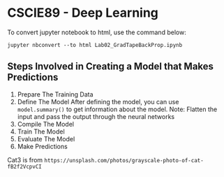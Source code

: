 # CSCIE89 - Deep Learning

To convert jupyter notebook to html, use the command below:
```
jupyter nbconvert --to html Lab02_GradTapeBackProp.ipynb
```

## Steps Involved in Creating a Model that Makes Predictions
1. Prepare The Training Data
2. Define The Model
After defining the model, you can use `model.summary()` to get information about the model.
Note: Flatten the input and pass the output through the neural networks
3. Compile The Model
4. Train The Model
5. Evaluate The Model
6. Make Predictions

Cat3 is from `https://unsplash.com/photos/grayscale-photo-of-cat-fB2f2VcpvCI`
